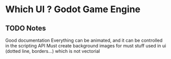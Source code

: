 # Which UI ? Godot Game Engine

## TODO Notes

Good documentation
Everything can be animated, and it can be controlled in the scripting API
Must create background images for must stuff used in ui (dotted line, borders...) which is not vectorial

